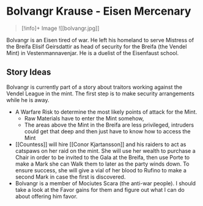 # Bolvangr Krause - Eisen Mercenary
> [!info]+ Image
> ![[bolvangr.jpg]]

Bolvangr is an Eisen tired of war.  He left his homeland to serve Mistress of the Breifa Elisif Geirsdattir as head of security for the Breifa (the Vendel Mint) in Vestenmannavenjar.  He is a duelist of the Eisenfaust school.

## Story Ideas
Bolvangr is currently part of a story about traitors working against the Vendel League in the mint.  The first step is to make security arrangements while he is away.

- A Warfare Risk to determine the most likely points of attack for the Mint.
	- Raw Materials have to enter the Mint somehow, 
	- The areas above the Mint in the Breifa are less privileged, intruders could get that deep and then just have to know how to access the Mint
- [[Countess]] will hire [[Conor Kjartansson]] and his raiders to act as catspaws on her raid on the mint.  She will use her wealth to purchase a Chair in order to be invited to the Gala at the Breifa, then use Porte to make a Mark she can Walk them to later as the party winds down.  To ensure success, she will give a vial of her blood to Rufino to make a second Mark in case the first is discovered.
- Bolvangr is a member of Mociutes Scara (the anti-war people).  I should take a look at the Favor gains for them and figure out what I can do about offering him favor.